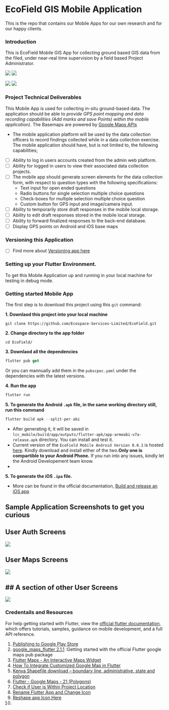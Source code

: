 # EcoField GIS Mobile Application
This is the repo that contains our Mobile Apps for our own research and for our happy clients.

### Introduction
This is EcoField Mobile GIS App for collecting ground based GIS data from the filed, under near-real time supervision by a field based Project Administrator.

<img src = "https://github.com/Ecospace-Services-Limited/EcoFieldPub/blob/main/deploy/gifs/1.gif"> <img src = "https://github.com/Ecospace-Services-Limited/EcoFieldPub/blob/main/deploy/gifs/3.gif"> <br>

<img src = "https://github.com/Ecospace-Services-Limited/EcoFieldPub/blob/main/deploy/gifs/4.gif"> <img src = "https://github.com/Ecospace-Services-Limited/EcoFieldPub/blob/main/deploy/gifs/5.gif"> <br>

### Project Technical Deliverables

This Mobile App is used for collecting in-situ ground-based data. The application should be able to _provide GPS point mapping and data recording capabilities (Add marks and save Points) within the mobile application)_.
The Basemaps are powered by [Google Maps APIs](https://developers.google.com/maps)

- The mobile application platform will be used by the data collection officers to record findings collected while in a data collection exercise. The mobile application should have, but is not limited to, the following capabilities;<br>

- [ ] Ability to log in users accounts created from the admin web platform. 
- [ ] Ability for logged in users to view their associated data collection projects. 
- [ ] The mobile app should generate screen elements for the data collection form, with respect to question types with the following specifications: <br>
    - Text input for open ended questions 
    - Radio buttons for single selection multiple choice questions 
    - Check-boxes for multiple selection multiple choice question 
    - Custom button for GPS input and image/camera input.<br>
- [ ] Ability to temporarily store draft responses in the mobile local storage. 
- [ ] Ability to edit draft responses stored in the mobile local storage. 
- [ ] Ability to forward finalized responses to the back-end database. 
- [ ] Display GPS points on Android and iOS base maps

### Versioning this Application
- [ ] Find more about [Versioning app here](https://developer.android.com/studio/publish/versioning)

### Setting up your Flutter Environment.
To get this Mobile Application up and running in your local machine for testing in debug mode.

### Getting started Mobile App
The first step is to download this project using this `git` command:

**1. Downlaod this project into your local machine**
```shell
git clone https://github.com/Ecospace-Services-Limited/EcoField.git
```
**2. Change directory to the app folder**

```shell
cd EcoField/
```

**3. Downlaod all the dependencies**

```dart
flutter pub get 
```
Or you can mannually add them in the `pubscpec.yaml` under the dependencies with the latest versions.

**4. Run the app**

```dart
flutter run
```

**5. To generate the **Android** `.apk` file, in the same working directory still, run this command**

```dart
flutter build apk --split-per-abi
```
- After generating it, it will be saved in  `lcc_mobile/build/app/outputs/flutter-apk/app-armeabi-v7a-release.apk` directory. You can install and test it.
- Current version of the `EcoField Mobile Android Version 0.0.1` is hosted [here](https://github.com/Ecospace-Services-Limited/EcospaceMobileApps/tree/main/lcc_mobile/outputs). Kindly download and install either of the two.**Only one is compartible to your Android Phone.** If you run into any issues, kindly let the Android Developement team know.
- 
**5. To generate the **iOS** `.ipa` file.**

- More can be found in the official documentation, [Build and release an iOS app](https://docs.flutter.dev/deployment/ios)
 
## Sample Application Screenshots to get you curious

## User Auth Screens
<img src = "https://github.com/Ecospace-Services-Limited/EcoField/blob/prod/lcc_mobile/deploy/authAbout.PNG"><br>

## User Maps Screens
<img src = "https://github.com/Ecospace-Services-Limited/EcoField/blob/prod/lcc_mobile/deploy/maps.PNG"><br>

## ## A section of other User Screens

<img src = "https://github.com/Ecospace-Services-Limited/EcoField/blob/prod/lcc_mobile/deploy/submit.PNG"><br>

### Credentails and Resources

For help getting started with Flutter, view the [official flutter documentation](https://flutter.dev/docs), which offers tutorials, samples, guidance on mobile development, and a full API reference.

1. [Publishing to Google Play Store](https://www.cleveroad.com/blog/how-to-publish-an-android-app-in-google-play-store--simple-guide-for-beginners)
2. [google_maps_flutter 2.1.1](https://pub.dev/packages/google_maps_flutter) :Getting started with the official Flutter google maps pub package
3. [Flutter Maps - An Interactive Maps Widget](https://www.syncfusion.com/flutter-widgets/flutter-maps)
4. [How To Integrate Customized Google Map in Flutter](https://medium.com/flutter-community/how-to-integrate-customized-google-map-in-flutter-50ec8c69eba1)
5. [Kenya Shapefile download – boundary line, administrative, state and polygon](https://www.igismap.com/kenya-shapefile-download-boundary-line-administrative-state-and-polygon/?amp)
6. [Flutter - Google Maps - 21 (Polygons)](https://www.youtube.com/watch?v=O6Cy0Vtpv9M)
7. [Check if User is Within Project Location](https://stackoverflow.com/questions/61943711/google-maps-flutter-check-if-a-point-inside-a-polygon)
8. [Rename Flutter App and Change Icon](https://pub.dev/packages/flutter_launcher_icons)
9. [Reshape app Icon Here](https://romannurik.github.io/AndroidAssetStudio/icons-launcher.html#foreground.type=image&foreground.space.trim=1&foreground.space.pad=0.25&foreColor=rgba(96%2C%20125%2C%20139%2C%200)&backColor=rgb(68%2C%20255%2C%20235)&crop=0&backgroundShape=circle&effects=none&name=ic_launcher)
10. 
